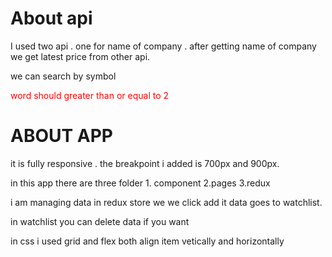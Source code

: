 <h1>About api</h1>
<P>I used two api . one for name of company . after getting name of company we get latest price from other api.</P>
<p>we can search by symbol </p>
<p style="color:red">word should greater than or equal to 2 </p>

<h1>ABOUT APP</h1>
<p>it is fully responsive . the breakpoint i added is 700px and 900px.</p>
<p>in this app there are three folder 1. component  2.pages 3.redux</p>
<p>i am managing data in redux store we we click add it data goes to watchlist. </p>
<p>in watchlist you can delete data if you want</p>

<p>in css i used grid and flex both align item vetically and horizontally</p>
